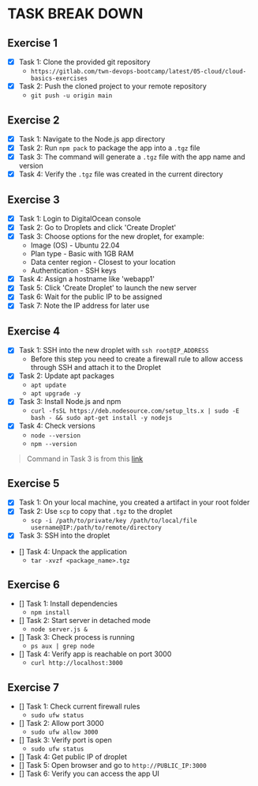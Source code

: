 # TASK BREAK DOWN

## Exercise 1

- [x] Task 1: Clone the provided git repository
  - `https://gitlab.com/twn-devops-bootcamp/latest/05-cloud/cloud-basics-exercises`
- [x] Task 2: Push the cloned project to your remote repository
  - `git push -u origin main`

## Exercise 2

- [x] Task 1: Navigate to the Node.js app directory
- [x] Task 2: Run `npm pack` to package the app into a `.tgz` file
- [x] Task 3: The command will generate a `.tgz` file with the app name and version
- [x] Task 4: Verify the `.tgz` file was created in the current directory

## Exercise 3

- [x] Task 1: Login to DigitalOcean console
- [x] Task 2: Go to Droplets and click 'Create Droplet'
- [x] Task 3: Choose options for the new droplet, for example:
  - Image (OS) - Ubuntu 22.04
  - Plan type - Basic with 1GB RAM
  - Data center region - Closest to your location
  - Authentication - SSH keys
- [x] Task 4: Assign a hostname like 'webapp1'
- [x] Task 5: Click 'Create Droplet' to launch the new server
- [x] Task 6: Wait for the public IP to be assigned
- [x] Task 7: Note the IP address for later use

## Exercise 4

- [x] Task 1: SSH into the new droplet with `ssh root@IP_ADDRESS`
  - Before this step you need to create a firewall rule to allow access through SSH and attach it to the Droplet
- [x] Task 2: Update apt packages
  - `apt update`
  - `apt upgrade -y`
- [x] Task 3: Install Node.js and npm
  - `curl -fsSL https://deb.nodesource.com/setup_lts.x | sudo -E bash - && sudo apt-get install -y nodejs`
- [x] Task 4: Check versions
  - `node --version`
  - `npm --version`

> Command in Task 3 is from this [link](https://github.com/nodesource/distributions?tab=readme-ov-file#ubuntu-versions)

## Exercise 5

- [x] Task 1: On your local machine, you created a artifact in your root folder
- [x] Task 2: Use `scp` to copy that `.tgz` to the droplet
  - `scp -i /path/to/private/key /path/to/local/file username@IP:/path/to/remote/directory`
- [x] Task 3: SSH into the droplet
- [] Task 4: Unpack the application
  - `tar -xvzf <package_name>.tgz`

## Exercise 6

- [] Task 1: Install dependencies
  - `npm install`
- [] Task 2: Start server in detached mode
  - `node server.js &`
- [] Task 3: Check process is running
  - `ps aux | grep node`
- [] Task 4: Verify app is reachable on port 3000
  - `curl http://localhost:3000`

## Exercise 7

- [] Task 1: Check current firewall rules
  - `sudo ufw status`
- [] Task 2: Allow port 3000
  - `sudo ufw allow 3000`
- [] Task 3: Verify port is open
  - `sudo ufw status`
- [] Task 4: Get public IP of droplet
- [] Task 5: Open browser and go to `http://PUBLIC_IP:3000`
- [] Task 6: Verify you can access the app UI
